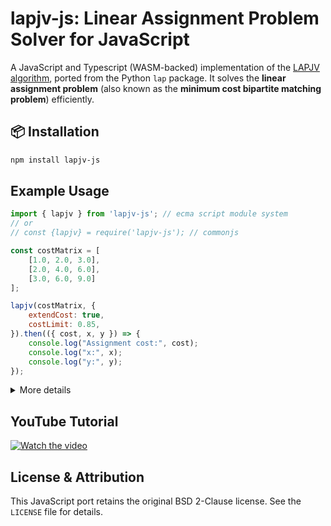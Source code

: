 # lapjv-js: Linear Assignment Problem Solver for JavaScript
A JavaScript and Typescript (WASM-backed) implementation of the [LAPJV algorithm](https://github.com/gatagat/lap), ported from the Python `lap` package. It solves the **linear assignment problem** (also known as the **minimum cost bipartite matching problem**) efficiently.


## 📦 Installation
```bash
npm install lapjv-js
```


## Example Usage
```javascript
import { lapjv } from 'lapjv-js'; // ecma script module system
// or
// const {lapjv} = require('lapjv-js'); // commonjs

const costMatrix = [
    [1.0, 2.0, 3.0],
    [2.0, 4.0, 6.0],
    [3.0, 6.0, 9.0]
];

lapjv(costMatrix, {
    extendCost: true,
    costLimit: 0.85,
}).then(({ cost, x, y }) => {
    console.log("Assignment cost:", cost);
    console.log("x:", x);
    console.log("y:", y);
});
```

<details><summary>More details</summary>
The function `lapjv` returns the assignment cost `cost` and two arrays `x` and `y`. If cost matrix `C` has shape NxM, then `x` is a size-N array specifying to which column each row is assigned, and `y` is a size-M array specifying to which row each column is assigned. For example, an output of `x = [1, 0]` indicates that row 0 is assigned to column 1 and row 1 is assigned to column 0. Similarly, an output of `x = [2, 1, 0]` indicates that row 0 is assigned to column 2, row 1 is assigned to column 1, and row 2 is assigned to column 0.
</details>

## YouTube Tutorial
[![Watch the video](https://img.youtube.com/vi/kjih-Dcn6-4/hqdefault.jpg)](https://www.youtube.com/watch?v=kjih-Dcn6-4)

## License & Attribution
This JavaScript port retains the original BSD 2-Clause license. See the `LICENSE` file for details.
